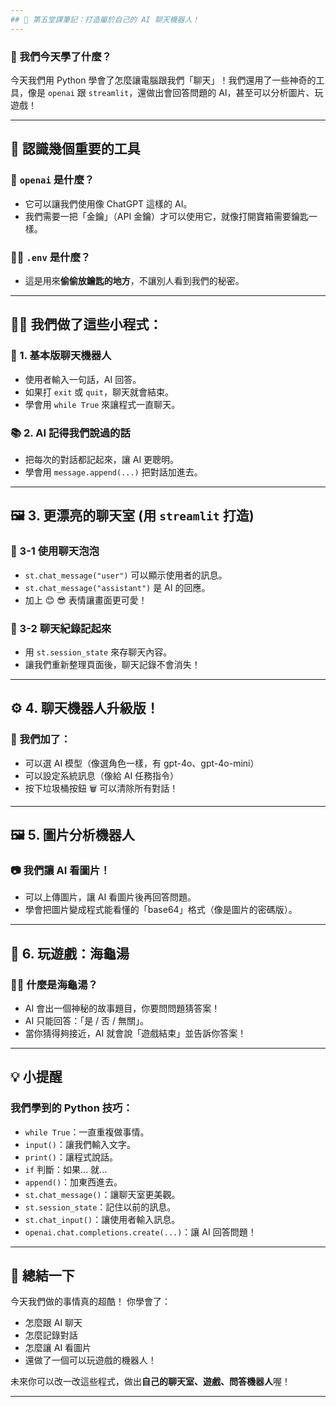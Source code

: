 ```yaml
---
## 📘 第五堂課筆記：打造屬於自己的 AI 聊天機器人！
---
```


### 🌟 我們今天學了什麼？

今天我們用 Python 學會了怎麼讓電腦跟我們「聊天」！我們還用了一些神奇的工具，像是 `openai` 跟 `streamlit`，還做出會回答問題的 AI，甚至可以分析圖片、玩遊戲！

---

## 🧠 認識幾個重要的工具

### 🧪 `openai` 是什麼？

- 它可以讓我們使用像 ChatGPT 這樣的 AI。
- 我們需要一把「金鑰」（API 金鑰）才可以使用它，就像打開寶箱需要鑰匙一樣。

### 🧙‍♂️ `.env` 是什麼？

- 這是用來**偷偷放鑰匙的地方**，不讓別人看到我們的秘密。

---

## 🧑‍💻 我們做了這些小程式：

### 🔁 1. 基本版聊天機器人

- 使用者輸入一句話，AI 回答。
- 如果打 `exit` 或 `quit`，聊天就會結束。
- 學會用 `while True` 來讓程式一直聊天。

### 📚 2. AI 記得我們說過的話

- 把每次的對話都記起來，讓 AI 更聰明。
- 學會用 `message.append(...)` 把對話加進去。

---

## 🖼️ 3. 更漂亮的聊天室 (用 `streamlit` 打造)

### 💬 3-1 使用聊天泡泡

- `st.chat_message("user")` 可以顯示使用者的訊息。
- `st.chat_message("assistant")` 是 AI 的回應。
- 加上 😊 😎 表情讓畫面更可愛！

### 📝 3-2 聊天紀錄記起來

- 用 `st.session_state` 來存聊天內容。
- 讓我們重新整理頁面後，聊天記錄不會消失！

---

## ⚙️ 4. 聊天機器人升級版！

### 🧰 我們加了：

- 可以選 AI 模型（像選角色一樣，有 gpt-4o、gpt-4o-mini）
- 可以設定系統訊息（像給 AI 任務指令）
- 按下垃圾桶按鈕 🗑️ 可以清除所有對話！

---

## 🖼️ 5. 圖片分析機器人

### 📷 我們讓 AI 看圖片！

- 可以上傳圖片，讓 AI 看圖片後再回答問題。
- 學會把圖片變成程式能看懂的「base64」格式（像是圖片的密碼版）。

---

## 🧩 6. 玩遊戲：海龜湯

### 🕵️‍♂️ 什麼是海龜湯？

- AI 會出一個神秘的故事題目，你要問問題猜答案！
- AI 只能回答：「是 / 否 / 無關」。
- 當你猜得夠接近，AI 就會說「遊戲結束」並告訴你答案！

---

## 💡 小提醒

### 我們學到的 Python 技巧：

- `while True`：一直重複做事情。
- `input()`：讓我們輸入文字。
- `print()`：讓程式說話。
- `if` 判斷：如果... 就...
- `append()`：加東西進去。
- `st.chat_message()`：讓聊天室更美觀。
- `st.session_state`：記住以前的訊息。
- `st.chat_input()`：讓使用者輸入訊息。
- `openai.chat.completions.create(...)`：讓 AI 回答問題！

---

## 🎉 總結一下

今天我們做的事情真的超酷！
你學會了：

- 怎麼跟 AI 聊天
- 怎麼記錄對話
- 怎麼讓 AI 看圖片
- 還做了一個可以玩遊戲的機器人！

未來你可以改一改這些程式，做出**自己的聊天室、遊戲、問答機器人**喔！

---
